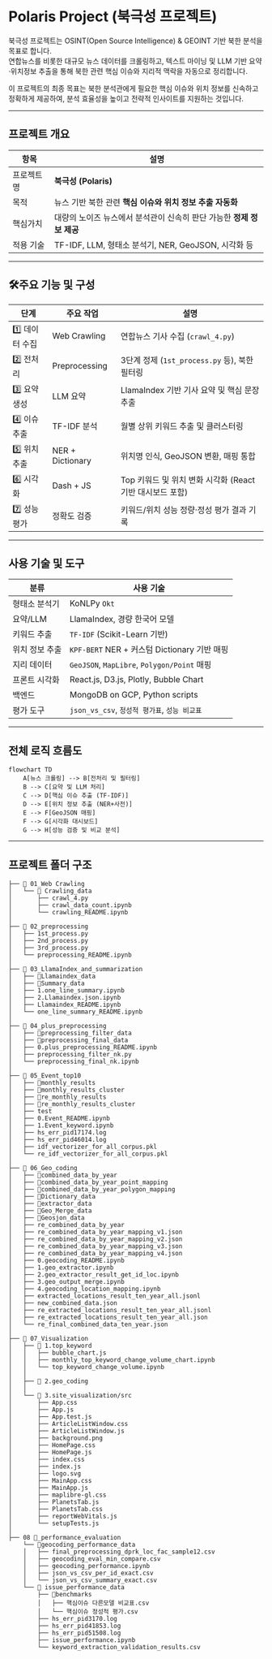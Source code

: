 # Polaris Project (북극성 프로젝트)

북극성 프로젝트는 OSINT(Open Source Intelligence) & GEOINT 기반 북한 분석을 목표로 합니다.    
연합뉴스를 비롯한 대규모 뉴스 데이터를 크롤링하고, 텍스트 마이닝 및 LLM 기반 요약·위치정보 추출을 통해 북한 관련 핵심 이슈와 지리적 맥락을 자동으로 정리합니다.    
    
이 프로젝트의 최종 목표는 북한 분석관에게 필요한 핵심 이슈와 위치 정보를 신속하고 정확하게 제공하여, 분석 효율성을 높이고 전략적 인사이트를 지원하는 것입니다.    

---

## 프로젝트 개요

| 항목 | 설명 |
|------|------|
| 프로젝트명 | **북극성 (Polaris)** |
| 목적 | 뉴스 기반 북한 관련 **핵심 이슈와 위치 정보 추출 자동화** |
| 핵심가치 | 대량의 노이즈 뉴스에서 분석관이 신속히 판단 가능한 **정제 정보 제공** |
| 적용 기술 | TF-IDF, LLM, 형태소 분석기, NER, GeoJSON, 시각화 등 |

---

## 🛠주요 기능 및 구성

| 단계 | 주요 작업 | 설명 |
|------|-----------|------|
| 1️⃣ 데이터 수집 | Web Crawling | 연합뉴스 기사 수집 (`crawl_4.py`) |
| 2️⃣ 전처리 | Preprocessing | 3단계 정제 (`1st_process.py` 등), 북한 필터링 |
| 3️⃣ 요약 생성 | LLM 요약 | LlamaIndex 기반 기사 요약 및 핵심 문장 추출 |
| 4️⃣ 이슈 추출 | TF-IDF 분석 | 월별 상위 키워드 추출 및 클러스터링 |
| 5️⃣ 위치 추출 | NER + Dictionary | 위치명 인식, GeoJSON 변환, 매핑 통합 |
| 6️⃣ 시각화 | Dash + JS | Top 키워드 및 위치 변화 시각화 (React 기반 대시보드 포함) |
| 7️⃣ 성능 평가 | 정확도 검증 | 키워드/위치 성능 정량·정성 평가 결과 기록 |

---

## 사용 기술 및 도구

| 분류 | 사용 기술 |
|------|------------|
| 형태소 분석기 | KoNLPy `Okt` |
| 요약/LLM | LlamaIndex, 경량 한국어 모델 |
| 키워드 추출 | `TF-IDF` (Scikit-Learn 기반) |
| 위치 정보 추출 | `KPF-BERT` NER + 커스텀 Dictionary 기반 매핑 |
| 지리 데이터 | `GeoJSON`, `MapLibre`, `Polygon/Point` 매핑 |
| 프론트 시각화 | React.js, D3.js, Plotly, Bubble Chart |
| 백엔드 | MongoDB on GCP, Python scripts |
| 평가 도구 | `json_vs_csv`, `정성적 평가표`, `성능 비교표` |

---

## 전체 로직 흐름도

```mermaid
flowchart TD
    A[뉴스 크롤링] --> B[전처리 및 필터링]
    B --> C[요약 및 LLM 처리]
    C --> D[핵심 이슈 추출 (TF-IDF)]
    D --> E[위치 정보 추출 (NER+사전)]
    E --> F[GeoJSON 매핑]
    F --> G[시각화 대시보드]
    G --> H[성능 검증 및 비교 분석]
```

---

## 프로젝트 폴더 구조

```📁 #FINAL_POLARIS
├── 📁 01_Web Crawling
│   └── 📁 Crawling_data
│       ├── crawl_4.py
│       ├── crawl_data_count.ipynb
│       └── crawling_README.ipynb
│
├── 📁 02_preprocessing
│   ├── 1st_process.py
│   ├── 2nd_process.py
│   ├── 3rd_process.py
│   └── preprocessing_README.ipynb
│
├── 📁 03_LlamaIndex_and_summarization
│   ├── 📁Llamaindex_data
│   ├── 📁Summary_data
│   ├── 1.one_line_summary.ipynb
│   ├── 2.Llamaindex.json.ipynb
│   ├── Llamaindex_README.ipynb
│   └── one_line_summary_README.ipynb
│
├── 📁 04_plus_preprocessing
│   ├── 📁preprocessing_filter_data
│   ├── 📁preprocessing_final_data
│   ├── 0.plus_preprocessing_README.ipynb
│   ├── preprocessing_filter_nk.py
│   └── preprocessing_final_nk.ipynb
│
├── 📁 05_Event_top10
│   ├── 📁monthly_results
│   ├── 📁monthly_results_cluster
│   ├── 📁re_monthly_results
│   ├── 📁re_monthly_results_cluster
│   ├── test
│   ├── 0.Event_README.ipynb
│   ├── 1.Event_keyword.ipynb
│   ├── hs_err_pid17174.log
│   ├── hs_err_pid46014.log
│   ├── idf_vectorizer_for_all_corpus.pkl
│   └── re_idf_vectorizer_for_all_corpus.pkl
│
├── 📁 06_Geo_coding
│   ├── 📁combined_data_by_year
│   ├── 📁combined_data_by_year_point_mapping
│   ├── 📁combined_data_by_year_polygon_mapping
│   ├── 📁Dictionary_data
│   ├── 📁extractor_data
│   ├── 📁Geo_Merge_data
│   ├── 📁Geosjon_data
│   ├── re_combined_data_by_year
│   ├── re_combined_data_by_year_mapping_v1.json
│   ├── re_combined_data_by_year_mapping_v2.json
│   ├── re_combined_data_by_year_mapping_v3.json
│   ├── re_combined_data_by_year_mapping_v4.json
│   ├── 0.geocoding_README.ipynb
│   ├── 1.geo_extractor.ipynb
│   ├── 2.geo_extractor_result_get_id_loc.ipynb
│   ├── 3.geo_output_merge.ipynb
│   ├── 4.geocoding_location_mapping.ipynb
│   ├── extracted_locations_result_ten_year_all.jsonl
│   ├── new_combined_data.json
│   ├── re_extracted_locations_result_ten_year_all.jsonl
│   ├── re_extracted_locations_result_ten_year_all.json
│   └── re_final_combined_data_ten_year.json
│
├── 📁 07_Visualization
│   ├── 📁 1.top_keyword
│   │   ├── bubble_chart.js
│   │   ├── monthly_top_keyword_change_volume_chart.ipynb
│   │   └── top_keyword_change_volume.ipynb
│   │
│   ├── 📁 2.geo_coding
│   │
│   └── 📁 3.site_visualization/src
│       ├── App.css
│       ├── App.js
│       ├── App.test.js
│       ├── ArticleListWindow.css
│       ├── ArticleListWindow.js
│       ├── background.png
│       ├── HomePage.css
│       ├── HomePage.js
│       ├── index.css
│       ├── index.js
│       ├── logo.svg
│       ├── MainApp.css
│       ├── MainApp.js
│       ├── maplibre-gl.css
│       ├── PlanetsTab.js
│       ├── PlanetsTab.css
│       ├── reportWebVitals.js
│       └── setupTests.js
│
├── 08 📁_performance_evaluation
    └── 📁geocoding_performance_data
    │   ├── final_preprocessing_dprk_loc_fac_sample12.csv
    │   ├── geocoding_eval_min_compare.csv
    │   ├── geocoding_performance.ipynb
    │   ├── json_vs_csv_per_id_exact.csv
    │   └── json_vs_csv_summary_exact.csv
    └── 📁 issue_performance_data
        ├── 📁benchmarks
        │   ├── 핵심이슈 다른모델 비교표.csv
        │   └── 핵심이슈 정성적 평가.csv
        ├── hs_err_pid3170.log
        ├── hs_err_pid41853.log
        ├── hs_err_pid51508.log
        ├── issue_performance.ipynb
        └── keyword_extraction_validation_results.csv
```

